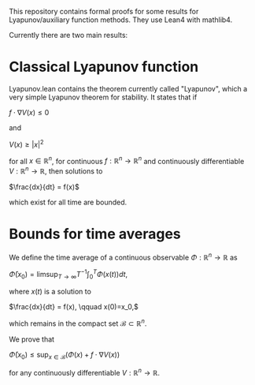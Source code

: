 This repository contains formal proofs for some results for Lyapunov/auxiliary function methods. They use Lean4 with mathlib4.

Currently there are two main results:

# Classical Lyapunov function
Lyapunov.lean contains the theorem currently called "Lyapunov", which a very simple Lyapunov theorem for stability. It states that if

$f\cdot \nabla V(x) \leq 0$

and

$V(x) \geq \left|x\right|^2$

for all $x\in\mathbb{R}^n$, for continuous $f:\mathbb{R}^n\to\mathbb{R}^n$ and continuously differentiable $V:\mathbb{R}^n\to\mathbb{R}$, then solutions to

$\frac{dx}{dt} = f(x)$

which exist for all time are bounded.

# Bounds for time averages
We define the time average of a continuous observable $\Phi:\mathbb{R}^n\to\mathbb{R}$ as

$\bar\Phi(x_0) = \limsup_{T\to\infty} T^{-1}\int_0^T \Phi(x(t)) dt,$

where $x(t)$ is a solution to

$\frac{dx}{dt} = f(x), \qquad x(0)=x_0,$

which remains in the compact set $\mathcal{B}\subset\mathbb{R}^n$.

We prove that

$\bar\Phi(x_0) \leq \sup_{x\in\mathcal{B}} \left(\Phi(x) + f\cdot\nabla V(x) \right)$

for any continuously differentiable $V:\mathbb{R}^n\to\mathbb{R}$.